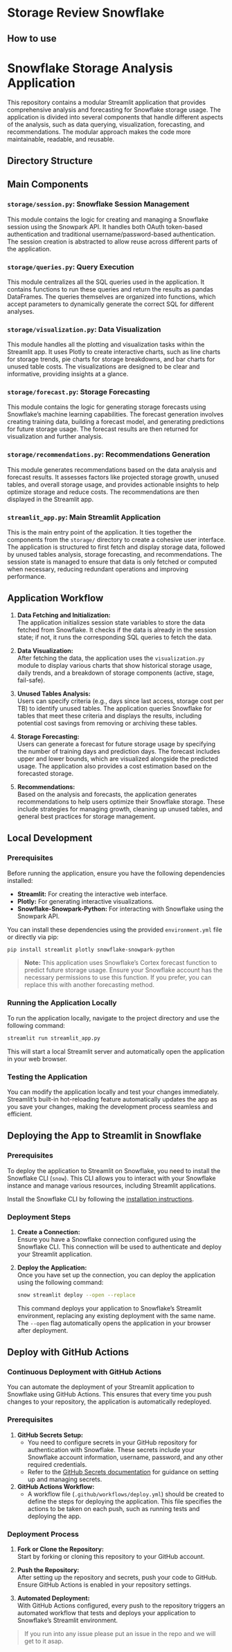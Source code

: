 # Storage Review Snowflake


<!-- WARNING: THIS FILE WAS AUTOGENERATED! DO NOT EDIT! -->

## How to use

# Snowflake Storage Analysis Application

This repository contains a modular Streamlit application that provides
comprehensive analysis and forecasting for Snowflake storage usage. The
application is divided into several components that handle different
aspects of the analysis, such as data querying, visualization,
forecasting, and recommendations. The modular approach makes the code
more maintainable, readable, and reusable.

## Directory Structure

## Main Components

### `storage/session.py`: Snowflake Session Management

This module contains the logic for creating and managing a Snowflake
session using the Snowpark API. It handles both OAuth token-based
authentication and traditional username/password-based authentication.
The session creation is abstracted to allow reuse across different parts
of the application.

### `storage/queries.py`: Query Execution

This module centralizes all the SQL queries used in the application. It
contains functions to run these queries and return the results as pandas
DataFrames. The queries themselves are organized into functions, which
accept parameters to dynamically generate the correct SQL for different
analyses.

### `storage/visualization.py`: Data Visualization

This module handles all the plotting and visualization tasks within the
Streamlit app. It uses Plotly to create interactive charts, such as line
charts for storage trends, pie charts for storage breakdowns, and bar
charts for unused table costs. The visualizations are designed to be
clear and informative, providing insights at a glance.

### `storage/forecast.py`: Storage Forecasting

This module contains the logic for generating storage forecasts using
Snowflake’s machine learning capabilities. The forecast generation
involves creating training data, building a forecast model, and
generating predictions for future storage usage. The forecast results
are then returned for visualization and further analysis.

### `storage/recommendations.py`: Recommendations Generation

This module generates recommendations based on the data analysis and
forecast results. It assesses factors like projected storage growth,
unused tables, and overall storage usage, and provides actionable
insights to help optimize storage and reduce costs. The recommendations
are then displayed in the Streamlit app.

### `streamlit_app.py`: Main Streamlit Application

This is the main entry point of the application. It ties together the
components from the `storage/` directory to create a cohesive user
interface. The application is structured to first fetch and display
storage data, followed by unused tables analysis, storage forecasting,
and recommendations. The session state is managed to ensure that data is
only fetched or computed when necessary, reducing redundant operations
and improving performance.

## Application Workflow

1.  **Data Fetching and Initialization:**  
    The application initializes session state variables to store the
    data fetched from Snowflake. It checks if the data is already in the
    session state; if not, it runs the corresponding SQL queries to
    fetch the data.

2.  **Data Visualization:**  
    After fetching the data, the application uses the `visualization.py`
    module to display various charts that show historical storage usage,
    daily trends, and a breakdown of storage components (active, stage,
    fail-safe).

3.  **Unused Tables Analysis:**  
    Users can specify criteria (e.g., days since last access, storage
    cost per TB) to identify unused tables. The application queries
    Snowflake for tables that meet these criteria and displays the
    results, including potential cost savings from removing or archiving
    these tables.

4.  **Storage Forecasting:**  
    Users can generate a forecast for future storage usage by specifying
    the number of training days and prediction days. The forecast
    includes upper and lower bounds, which are visualized alongside the
    predicted usage. The application also provides a cost estimation
    based on the forecasted storage.

5.  **Recommendations:**  
    Based on the analysis and forecasts, the application generates
    recommendations to help users optimize their Snowflake storage.
    These include strategies for managing growth, cleaning up unused
    tables, and general best practices for storage management.

## Local Development

### Prerequisites

Before running the application, ensure you have the following
dependencies installed:

- **Streamlit:** For creating the interactive web interface.
- **Plotly:** For generating interactive visualizations.
- **Snowflake-Snowpark-Python:** For interacting with Snowflake using
  the Snowpark API.

You can install these dependencies using the provided `environment.yml`
file or directly via pip:

``` bash
pip install streamlit plotly snowflake-snowpark-python
```

> **Note:** This application uses Snowflake’s Cortex forecast function
> to predict future storage usage. Ensure your Snowflake account has the
> necessary permissions to use this function. If you prefer, you can
> replace this with another forecasting method.

### Running the Application Locally

To run the application locally, navigate to the project directory and
use the following command:

``` bash
streamlit run streamlit_app.py
```

This will start a local Streamlit server and automatically open the
application in your web browser.

### Testing the Application

You can modify the application locally and test your changes
immediately. Streamlit’s built-in hot-reloading feature automatically
updates the app as you save your changes, making the development process
seamless and efficient.

## Deploying the App to Streamlit in Snowflake

### Prerequisites

To deploy the application to Streamlit on Snowflake, you need to install
the Snowflake CLI (`snow`). This CLI allows you to interact with your
Snowflake instance and manage various resources, including Streamlit
applications.

Install the Snowflake CLI by following the [installation
instructions](https://docs.snowflake.com/en/developer-guide/snowflake-cli-v2/installation/installation#how-to-install-sf-cli-using-pip-pypi).

### Deployment Steps

1.  **Create a Connection:**  
    Ensure you have a Snowflake connection configured using the
    Snowflake CLI. This connection will be used to authenticate and
    deploy your Streamlit application.

2.  **Deploy the Application:**  
    Once you have set up the connection, you can deploy the application
    using the following command:

    ``` bash
    snow streamlit deploy --open --replace
    ```

    This command deploys your application to Snowflake’s Streamlit
    environment, replacing any existing deployment with the same name.
    The `--open` flag automatically opens the application in your
    browser after deployment.

## Deploy with GitHub Actions

### Continuous Deployment with GitHub Actions

You can automate the deployment of your Streamlit application to
Snowflake using GitHub Actions. This ensures that every time you push
changes to your repository, the application is automatically redeployed.

### Prerequisites

1.  **GitHub Secrets Setup:**
    - You need to configure secrets in your GitHub repository for
      authentication with Snowflake. These secrets include your
      Snowflake account information, username, password, and any other
      required credentials.
    - Refer to the [GitHub Secrets
      documentation](https://docs.github.com/en/actions/security-for-github-actions/security-guides/using-secrets-in-github-actions)
      for guidance on setting up and managing secrets.
2.  **GitHub Actions Workflow:**
    - A workflow file (`.github/workflows/deploy.yml`) should be created
      to define the steps for deploying the application. This file
      specifies the actions to be taken on each push, such as running
      tests and deploying the app.

### Deployment Process

1.  **Fork or Clone the Repository:**  
    Start by forking or cloning this repository to your GitHub account.

2.  **Push the Repository:**  
    After setting up the repository and secrets, push your code to
    GitHub. Ensure GitHub Actions is enabled in your repository
    settings.

3.  **Automated Deployment:**  
    With GitHub Actions configured, every push to the repository
    triggers an automated workflow that tests and deploys your
    application to Snowflake’s Streamlit environment.

> If you run into any issue please put an issue in the repo and we will
> get to it asap.
